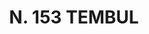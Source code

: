 ---
title: "N. 153 TEMBUL"
plant-name: "N. 153"
plant-number: "153"
plant-img1: "/assets/img/plant153_verso.jpg"
plant-img2: "/assets/img/plant153.jpg"
plant-xml: "/assets/xml/plant153.xml"
plant-title: "N. 153 TEMBUL"
plant-taxon-link: ""
plant-taxon-content: ""
layout: single-xml
---